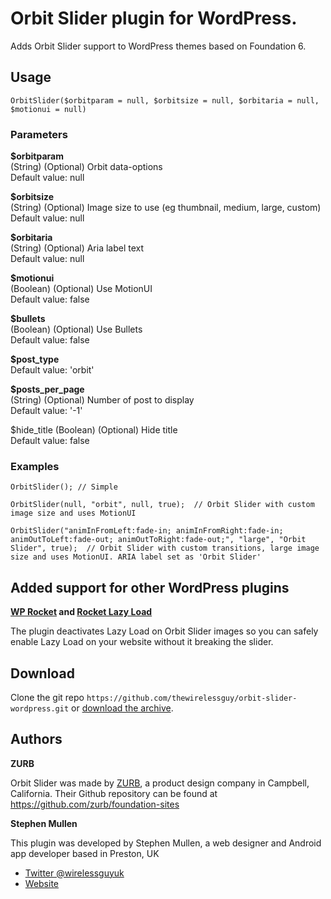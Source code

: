 # Orbit Slider plugin for WordPress.

Adds Orbit Slider support to WordPress themes based on Foundation 6.


## Usage

```
OrbitSlider($orbitparam = null, $orbitsize = null, $orbitaria = null, $motionui = null)
```

### Parameters

**$orbitparam**  
(String) (Optional) Orbit data-options  
Default value: null

**$orbitsize**  
(String) (Optional) Image size to use (eg thumbnail, medium, large, custom)  
Default value: null

**$orbitaria**  
(String) (Optional) Aria label text  
Default value: null

**$motionui**  
(Boolean) (Optional) Use MotionUI  
Default value: false

**$bullets**  
(Boolean) (Optional) Use Bullets  
Default value: false

**$post_type**  
Default value: 'orbit'

**$posts_per_page**  
(String) (Optional) Number of post to display  
Default value: '-1'

$hide_title
(Boolean) (Optional) Hide title  
Default value: false

### Examples

```
OrbitSlider(); // Simple
```
```
OrbitSlider(null, "orbit", null, true);  // Orbit Slider with custom image size and uses MotionUI
```
```
OrbitSlider("animInFromLeft:fade-in; animInFromRight:fade-in; animOutToLeft:fade-out; animOutToRight:fade-out;", "large", "Orbit Slider", true);  // Orbit Slider with custom transitions, large image size and uses MotionUI. ARIA label set as 'Orbit Slider'
```

## Added support for other WordPress plugins

**[WP Rocket](https://wp-rocket.me) and [Rocket Lazy Load](https://wordpress.org/plugins-wp/rocket-lazy-load/)**

The plugin deactivates Lazy Load on Orbit Slider images so you can safely enable Lazy Load on your website without it breaking the slider.


## Download

Clone the git repo `https://github.com/thewirelessguy/orbit-slider-wordpress.git` or [download the archive](https://github.com/thewirelessguy/orbit-slider-wordpress/archive/master.zip).

## Authors

**ZURB**

Orbit Slider was made by [ZURB](http://foundation.zurb.com/), a product design company in Campbell, California. Their Github repository can be found at https://github.com/zurb/foundation-sites

**Stephen Mullen**

This plugin was developed by Stephen Mullen, a web designer and Android app developer based in Preston, UK
+ [Twitter @wirelessguyuk](http://twitter.com/wirelessguyuk)
+ [Website](https://www.thewirelessguy.co.uk)